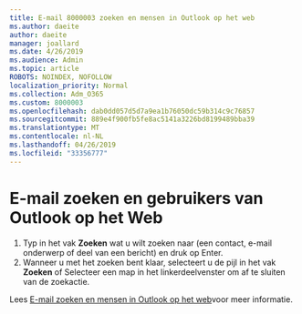 ```yaml
---
title: E-mail 8000003 zoeken en mensen in Outlook op het web
ms.author: daeite
author: daeite
manager: joallard
ms.date: 4/26/2019
ms.audience: Admin
ms.topic: article
ROBOTS: NOINDEX, NOFOLLOW
localization_priority: Normal
ms.collection: Adm_O365
ms.custom: 8000003
ms.openlocfilehash: dab0dd057d5d7a9ea1b76050dc59b314c9c76857
ms.sourcegitcommit: 889e4f900fb5fe8ac5141a3226bd8199489bba39
ms.translationtype: MT
ms.contentlocale: nl-NL
ms.lasthandoff: 04/26/2019
ms.locfileid: "33356777"
---
```

# <a name="search-mail-and-people-on-outlook-on-the-web"></a>E-mail zoeken en gebruikers van Outlook op het Web

1. Typ in het vak **Zoeken** wat u wilt zoeken naar (een contact, e-mail onderwerp of deel van een bericht) en druk op Enter.
2. Wanneer u met het zoeken bent klaar, selecteert u de pijl in het vak **Zoeken** of Selecteer een map in het linkerdeelvenster om af te sluiten van de zoekactie.

Lees [E-mail zoeken en mensen in Outlook op het web](https://support.office.com/article/b27e5eb7-3255-4c61-bf16-1c6a16bc2e6b)voor meer informatie.
